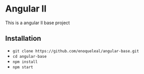 # Angular ll

This is a angular ll base project

## Installation

* `git clone https://github.com/enoqueleal/angular-base.git`
* `cd angular-base`
* `npm install`
* `npm start`
